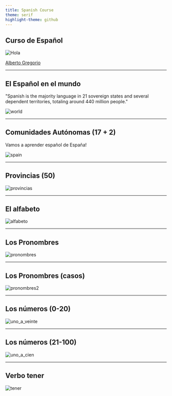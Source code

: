 ```yaml
---
title: Spanish Course
theme: serif
highlight-theme: github
---
```


## Curso de Español

![Hola](images/spanish.png)

[Alberto Gregorio](https://albertogregorio.com)

---

## El Español en el mundo

"Spanish is the majority language in 21 sovereign states and several dependent territories, totaling around 440 million people."

![world](images/spanish_in_world.bmp)

----

## Comunidades Autónomas (17 + 2)

Vamos a aprender español de España!

![spain](images/spain.bmp)

----

## Provincias (50)

![provincias](images/provincias.bmp)

---

## El alfabeto

![alfabeto](images/alfabeto.bmp)

---

## Los Pronombres

![pronombres](images/pronombres.bmp)

----

## Los Pronombres (casos)

![pronombres2](images/pronombres2.bmp)

---

## Los números (0-20)

![uno_a_veinte](images/uno_a_veinte.bmp)

----

## Los números (21-100)

![uno_a_cien](images/uno_a_cien.bmp)

---

## Verbo tener

![tener](images/verbo_tener.bmp)
